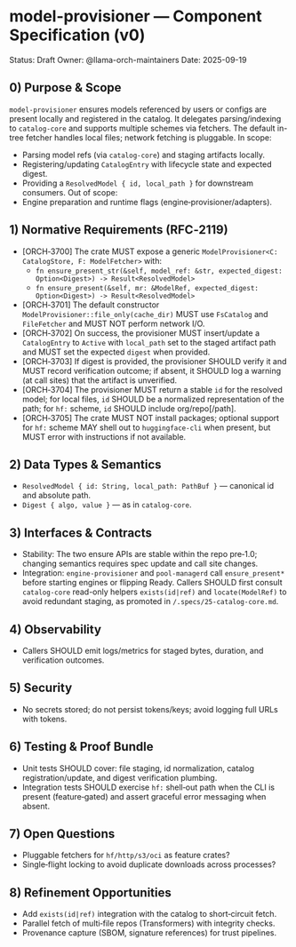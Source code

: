 # model-provisioner — Component Specification (v0)
Status: Draft
Owner: @llama-orch-maintainers
Date: 2025-09-19
## 0) Purpose & Scope
`model-provisioner` ensures models referenced by users or configs are present locally and registered in the catalog. It delegates parsing/indexing to `catalog-core` and supports multiple schemes via fetchers. The default in-tree fetcher handles local files; network fetching is pluggable.
In scope:
- Parsing model refs (via `catalog-core`) and staging artifacts locally.
- Registering/updating `CatalogEntry` with lifecycle state and expected digest.
- Providing a `ResolvedModel { id, local_path }` for downstream consumers.
Out of scope:
- Engine preparation and runtime flags (engine‑provisioner/adapters).
## 1) Normative Requirements (RFC‑2119)
- [ORCH‑3700] The crate MUST expose a generic `ModelProvisioner<C: CatalogStore, F: ModelFetcher>` with:
  - `fn ensure_present_str(&self, model_ref: &str, expected_digest: Option<Digest>) -> Result<ResolvedModel>`
  - `fn ensure_present(&self, mr: &ModelRef, expected_digest: Option<Digest>) -> Result<ResolvedModel>`
- [ORCH‑3701] The default constructor `ModelProvisioner::file_only(cache_dir)` MUST use `FsCatalog` and `FileFetcher` and MUST NOT perform network I/O.
- [ORCH‑3702] On success, the provisioner MUST insert/update a `CatalogEntry` to `Active` with `local_path` set to the staged artifact path and MUST set the expected `digest` when provided.
- [ORCH‑3703] If digest is provided, the provisioner SHOULD verify it and MUST record verification outcome; if absent, it SHOULD log a warning (at call sites) that the artifact is unverified.
- [ORCH‑3704] The provisioner MUST return a stable `id` for the resolved model; for local files, `id` SHOULD be a normalized representation of the path; for `hf:` scheme, `id` SHOULD include org/repo[/path].
- [ORCH‑3705] The crate MUST NOT install packages; optional support for `hf:` scheme MAY shell out to `huggingface-cli` when present, but MUST error with instructions if not available.
## 2) Data Types & Semantics
- `ResolvedModel { id: String, local_path: PathBuf }` — canonical id and absolute path.
- `Digest { algo, value }` — as in `catalog-core`.
## 3) Interfaces & Contracts
- Stability: The two ensure APIs are stable within the repo pre‑1.0; changing semantics requires spec update and call site changes.
- Integration: `engine-provisioner` and `pool-managerd` call `ensure_present*` before starting engines or flipping Ready. Callers SHOULD first consult `catalog-core` read-only helpers `exists(id|ref)` and `locate(ModelRef)` to avoid redundant staging, as promoted in `/.specs/25-catalog-core.md`.
## 4) Observability
- Callers SHOULD emit logs/metrics for staged bytes, duration, and verification outcomes.
## 5) Security
- No secrets stored; do not persist tokens/keys; avoid logging full URLs with tokens.
## 6) Testing & Proof Bundle
- Unit tests SHOULD cover: file staging, id normalization, catalog registration/update, and digest verification plumbing.
- Integration tests SHOULD exercise `hf:` shell‑out path when the CLI is present (feature‑gated) and assert graceful error messaging when absent.
## 7) Open Questions
- Pluggable fetchers for `hf/http/s3/oci` as feature crates?
- Single‑flight locking to avoid duplicate downloads across processes?
## 8) Refinement Opportunities
- Add `exists(id|ref)` integration with the catalog to short‑circuit fetch.
- Parallel fetch of multi‑file repos (Transformers) with integrity checks.
- Provenance capture (SBOM, signature references) for trust pipelines.
